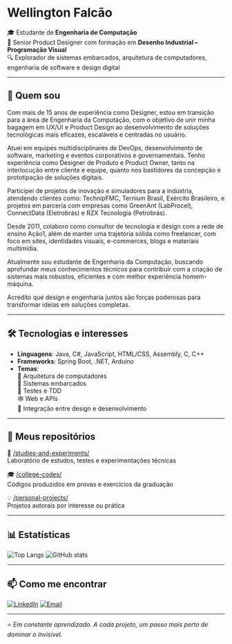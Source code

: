 # Wellington Falcão

🎓 Estudante de **Engenharia de Computação**  
🎨 Senior Product Designer com formação em **Desenho Industrial – Programação Visual**  
🔍 Explorador de sistemas embarcados, arquitetura de computadores, engenharia de software e design digital

---

## 🚀 Quem sou

Com mais de 15 anos de experiência como Designer, estou em transição para a área de Engenharia da Computação, com o objetivo de unir minha bagagem em UX/UI e Product Design ao desenvolvimento de soluções tecnológicas mais eficazes, escaláveis e centradas no usuário.

Atuei em equipes multidisciplinares de DevOps, desenvolvimento de software, marketing e eventos corporativos e governamentais. Tenho experiência como Designer de Produto e Product Owner, tanto na interlocução entre cliente e equipe, quanto nos bastidores da concepção e prototipação de soluções digitais.

Participei de projetos de inovação e simuladores para a indústria, atendendo clientes como:
TechnipFMC, Ternium Brasil, Exército Brasileiro, e projetos em parceria com empresas como GreenAnt (LabProcel), ConnectData (Eletrobrás) e RZX Tecnologia (Petrobrás).

Desde 2011, colaboro como consultor de tecnologia e design com a rede de ensino Ação1, além de manter uma trajetória sólida como freelancer, com foco em sites, identidades visuais, e-commerces, blogs e materiais multimídia.

Atualmente sou estudante de Engenharia da Computação, buscando aprofundar meus conhecimentos técnicos para contribuir com a criação de sistemas mais robustos, eficientes e com melhor experiência homem-máquina.

Acredito que design e engenharia juntos são forças poderosas para transformar ideias em soluções completas.

---

## 🛠️ Tecnologias e interesses

- **Linguagens**: Java, C#, JavaScript, HTML/CSS, Assembly, C, C++
- **Frameworks**: Spring Boot, .NET, Arduino
- **Temas**:  
  🧠 Arquitetura de computadores  
  🔧 Sistemas embarcados  
  🧪 Testes e TDD  
  🕸️ Web e APIs  
  📐 Integração entre design e desenvolvimento

---

## 📂 Meus repositórios

🔬 [/studies-and-experiments/](https://github.com/wellingtonfalcao/studies-and-experiments)  
Laboratório de estudos, testes e experimentações técnicas

🎓 [/college-codes/](https://github.com/wellingtonfalcao/college-codes)  
Códigos produzidos em provas e exercícios da graduação

💡 [/personal-projects/](https://github.com/wellingtonfalcao/personal-projects)  
Projetos autorais por interesse ou prática

---

## 📊 Estatísticas

![Top Langs](https://github-readme-stats.vercel.app/api/top-langs/?username=wellingtonfalcao&layout=compact&theme=tokyonight)
![GitHub stats](https://github-readme-stats.vercel.app/api?username=wellingtonfalcao&show_icons=true&theme=tokyonight)

---

## 📫 Como me encontrar

[![LinkedIn](https://img.shields.io/badge/-LinkedIn-blue?logo=linkedin&style=flat-square)](https://www.linkedin.com/in/wellingtonfalcao/)
[![Email](https://img.shields.io/badge/-Email-red?style=flat-square&logo=gmail&logoColor=white)](mailto:wellingtonfalcao@gmail.com)

---

⭐ _Em constante aprendizado. A cada projeto, um passo mais perto de dominar o invisível._

